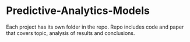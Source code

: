 # Predictive-Analytics-Models
Each project has its own folder in the repo. Repo includes code and paper that covers topic, analysis of results and conclusions. 
